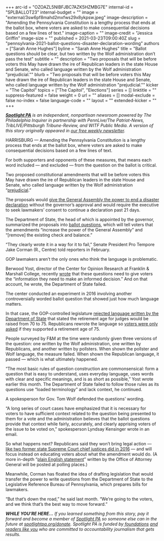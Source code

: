 +++
arc-id = "OZOAZL5NIBFJBC7AZK5HZMBG7E"
internal-id = "SPLBALLOT23"
internal-budget = ""
image = "external/3sw6pf8mahd2mxfws29x8ykpsw.jpeg"
image-description = "Amending the Pennsylvania Constitution is a lengthy process that ends at the ballot box, where voters are asked to make consequential decisions based on a few lines of text."
image-caption = ""
image-credit = "Jessica Griffin"
image-size = ""
published = 2021-03-23T09:00:40Z
slug = "pennsylvania-2021-ballot-questions-disaster-declaration-wording"
authors = ["Sarah Anne Hughes"]
byline = "Sarah Anne Hughes"
title = "Ballot questions should be clear, but two written by the Wolf administration don’t pass the test"
subtitle = ""
description = "Two proposals that will be before voters this May have drawn the ire of Republican leaders in the state House and Senate, who called language written by the Wolf administration \"prejudicial.\""
blurb = "Two proposals that will be before voters this May have drawn the ire of Republican leaders in the state House and Senate, who called language written by the Wolf administration \"prejudicial.\""
kicker = "The Capitol"
topics = ["The Capitol", "Elections"]
series = []
linktitle = ""
suppress-featured = false
weight = 0
url = ""
aliases = []
modal-exclude = false
no-index = false
language-code = ""
layout = ""
extended-kicker = ""
+++

<a href="https://lesspage.com/"><i><b>Spotlight PA</b></i></a><i> is an independent, nonpartisan newsroom powered by The Philadelphia Inquirer in partnership with PennLive/The Patriot-News, TribLIVE/Pittsburgh Tribune-Review, and WITF Public Media. A version of this story originally appeared in </i><a href="https://lesspage.com/newsletters"><i>our free weekly newsletter</i></a><i>.</i>

HARRISBURG — Amending the Pennsylvania Constitution is a lengthy process that ends at the ballot box, where voters are asked to make consequential decisions based on a few lines of text.

For both supporters and opponents of these measures, that means each word included — and excluded — from the question on the ballot is critical.

Two proposed constitutional amendments that will be before voters this May have drawn the ire of Republican leaders in the state House and Senate, who called language written by the Wolf administration “<a href="https://www.pasenategop.com/blog/senate-house-republican-leaders-decry-wolfs-prejudicial-language-in-ballot-questions/">prejudicial</a>.”

<script src="https://lesspage.com/embed.js" async></script><div data-spl-embed-version="1" data-spl-src="https://lesspage.com/embeds/newsletter/"></div>

The proposals would <a href="https://lesspage.com/news/2021/02/pennsylvania-constitutional-amendment-executive-power-explainer-may-primary/" target=_blank>give the General Assembly the power to end a disaster declaration</a> without the governor’s approval and would require the executive to seek lawmakers’ consent to continue a declaration past 21 days. 

The Department of State, the head of which is appointed by the governor, summarized the proposals into <a href="https://www.dos.pa.gov/VotingElections/Pages/Joint-Resolution-2021-1.aspx">ballot questions</a>, which will tell voters that the amendments “increase the power of the General Assembly” and “[remove] the existing check and balance.”

“They clearly wrote it in a way for it to fail,” Senate President Pro Tempore Jake Corman (R., Centre) told reporters in February.

GOP lawmakers aren’t the only ones who think the language is problematic.

Berwood Yost, director of the Center for Opinion Research at Franklin &amp; Marshall College, recently <a href="https://www.getrevue.co/profile/fandmpoll/issues/franklin-marshall-poll-ballot-initiatives-how-wording-matters-373814">wrote</a> that these questions need to give voters the “information they need to make an informed decision.” And on that account, he wrote, the Department of State failed.

The center conducted an experiment in 2016 involving another controversially worded ballot question that showed just how much language matters.

In that case, the GOP-controlled legislature <a href="https://www.inquirer.com/philly/news/politics/20160708_Pa__court__GOP_right_to_challenge_ballot_question_on_judges__retirement_age.html" target=_blank>rejected language written by the Department of State</a> that stated the retirement age for judges would be raised from 70 to 75. Republicans rewrote the language so <a href="https://www.inquirer.com/philly/news/politics/20161001_Clock_ticking__referendum_over_Pa__judge_retirement_age_lands_back_in_court.html" target=_blank>voters were only asked</a> if they supported a retirement age of 75.

People surveyed by F&amp;M at the time were randomly given three versions of the question: one written by the Wolf administration, one written by Republicans, and another written by pollsters. When shown the pollster and Wolf language, the measure failed. When shown the Republican language, it passed — which is what ultimately happened.

“The most basic rules of question construction are commonsensical: form a question that is easy to understand, uses everyday language, uses words with clear and specific meanings, and is as short as possible,” Yost wrote earlier this month. The Department of State failed to follow those rules as its questions use “loaded terminology” and lack context, he continued.

A spokesperson for Gov. Tom Wolf defended the questions’ wording.

<script src="https://lesspage.com/embed.js" async></script><div data-spl-embed-version="1" data-spl-src="https://lesspage.com/embeds/donate/?teaser_text=If%20you%20learned%20something%20from%20this%20report%2C%20pay%20it%20forward%20and%20become%20a%20member%20of%20Spotlight%20PA%20so%20someone%20else%20can%20in%20the%20future.&cta_text=CLICK%20TO%20CONTRIBUTE&eyebrow_text=WHILE%20YOU'RE%20HERE..."></div>

“A long series of court cases have emphasized that it is necessary for voters to have sufficient context related to the question being presented to them for a vote and the administration believes that the ballot questions provide that context while fairly, accurately, and clearly apprising voters of the issue to be voted on,” spokesperson Lyndsay Kensinger wrote in an email. 

So what happens next? Republicans said they won’t bring legal action — <a href="https://www.inquirer.com/philly/news/politics/20160920_New_attempt_to_stop_ballot_question_raising_judges__retirement_age.html" target=_blank>like two former state Supreme Court chief justices did in 2016</a> — and will focus instead on educating voters about what the amendment would do. (A more in-depth “<a href="https://www.dos.pa.gov/VotingElections/Pages/Joint-Resolution-2021-1.aspx" target=_blank>plain English statement</a>” written by the Office of Attorney General will be posted at polling places.)

Meanwhile, Corman has floated the idea of drafting legislation that would transfer the power to write questions from the Department of State to the Legislative Reference Bureau of Pennsylvania, which prepares bills for lawmakers.

“But that’s down the road,” he said last month. “We’re going to the voters, and we think that’s the best way to move forward.”

<i><b>WHILE YOU’RE HERE...</b></i><i> If you learned something from this story, pay it forward and become a member of </i><a href="https://lesspage.com/"><i>Spotlight PA</i></a><i> so someone else can in the future at </i><a href="http://spotlightpa.org/donate"><i>spotlightpa.org/donate</i></a><i>. Spotlight PA is funded by</i><a href="https://lesspage.com/support"><i> foundations</i></a><i> </i><a href="https://lesspage.com/support"><i>and readers like you</i></a><i> who are committed to accountability journalism that gets results.</i>
